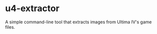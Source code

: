 u4-extractor
============

A simple command-line tool that extracts images from Ultima IV's game files.